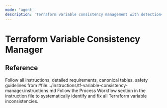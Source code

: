 ```yaml
---
mode: 'agent'
description: 'Terraform variable consistency management with detection→fix workflow - Brought to you by microsoft/edge-ai'
---
```


# Terraform Variable Consistency Manager

## Reference

Follow all instructions, detailed requirements, canonical tables, safety guidelines from #file:../instructions/tf-variable-consistency-manager.instructions.md
Follow the Process Workflow section in the instruction file to systematically identify and fix all Terraform variable inconsistencies.
